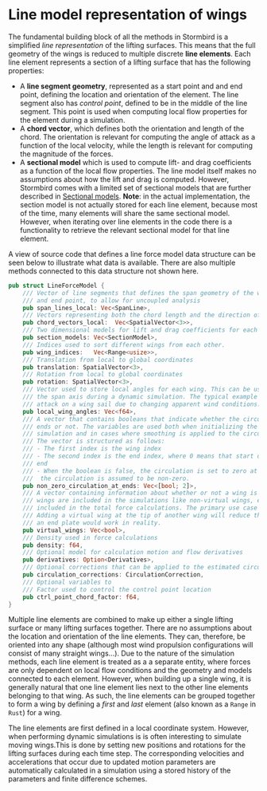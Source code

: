 # Line model representation of wings

The fundamental building block of all the methods in Stormbird is a simplified *line representation* of the lifting surfaces. This means that the full geometry of the wings is reduced to multiple discrete **line elements**. Each line element represents a section of a lifting surface that has the following properties:

- A **line segment geometry**, represented as a start point and and end point, defining the location and orientation of the element. The line segment also has *control point*, defined to be in the middle of the line segment. This point is used when computing local flow properties for the element during a simulation.
- A **chord vector**, which defines both the orientation and length of the chord. The orientation is relevant for computing the angle of attack as a function of the local velocity, while the length is relevant for computing the magnitude of the forces.
- A **sectional model** which is used to compute lift- and drag coefficients as a function of the local flow properties. The line model itself makes no assumptions about how the lift and drag is computed. However, Stormbird comes with a limited set of sectional models that are further described in [Sectional models](/sectional_models/sectional_models_intro.md). **Note**: in the actual implementation, the section model is not actually stored for each line element, because most of the time, many elements will share the same sectional model. However, when iterating over line elements in the code there is a functionality to retrieve the relevant sectional model for that line element.

A view of source code that defines a line force model data structure can be seen below to illustrate what data is available. There are also multiple methods connected to this data structure not shown here.

```rust
pub struct LineForceModel {
    /// Vector of line segments that defines the span geometry of the wings. Each have its own start 
    /// and end point, to allow for uncoupled analysis
    pub span_lines_local: Vec<SpanLine>,
    /// Vectors representing both the chord length and the direction of the chord for each span line
    pub chord_vectors_local:  Vec<SpatialVector<3>>,
    /// Two dimensional models for lift and drag coefficients for each wing in the model
    pub section_models: Vec<SectionModel>,
    /// Indices used to sort different wings from each other.
    pub wing_indices:   Vec<Range<usize>>,
    /// Translation from local to global coordinates
    pub translation: SpatialVector<3>,
    /// Rotation from local to global coordinates
    pub rotation: SpatialVector<3>,
    /// Vector used to store local angles for each wing. This can be used to rotate the wing along 
    /// the span axis during a dynamic simulation. The typical example is changing the angle of 
    /// attack on a wing sail due to changing apparent wind conditions.
    pub local_wing_angles: Vec<f64>,
    /// A vector that contains booleans that indicate whether the circulation should be zero at the
    /// ends or not. The variables are used both when initializing the circulation before a 
    /// simulation and in cases where smoothing is applied to the circulation.
    /// The vector is structured as follows:
    /// - The first index is the wing index
    /// - The second index is the end index, where 0 means that start of the wind and 1 means the
    /// end
    /// - When the boolean is false, the circulation is set to zero at the end, and when it is true,
    ///  the circulation is assumed to be non-zero.
    pub non_zero_circulation_at_ends: Vec<[bool; 2]>,
    /// A vector containing information about whether or not a wing is 'virtual' or real. Virtual 
    /// wings are included in the simulations like non-virtual wings, except that the forces are not
    /// included in the total force calculations. The primary use case is modelling end plates. 
    /// Adding a virtual wing at the tip of another wing will reduce the tip losses, similar to how
    /// an end plate would work in reality.
    pub virtual_wings: Vec<bool>,
    /// Density used in force calculations
    pub density: f64,
    /// Optional model for calculation motion and flow derivatives
    pub derivatives: Option<Derivatives>,
    /// Optional corrections that can be applied to the estimated circulation strength.
    pub circulation_corrections: CirculationCorrection,
    /// Optional variables to 
    /// Factor used to control the control point location
    pub ctrl_point_chord_factor: f64,
}
```

Multiple line elements are combined to make up either a single lifting surface or many lifting surfaces together. There are no assumptions about the location and orientation of the line elements. They can, therefore, be oriented into any shape (although most wind propulsion configurations will consist of many straight wings...). Due to the nature of the simulation methods, each line element is treated as a a separate entity, where forces are only dependent on local flow conditions and the geometry and models connected to each element. However, when building up a single wing, it is generally natural that one line element lies next to the other line elements belonging to that wing. As such, the line elements can be grouped together to form a wing by defining a *first* and *last* element (also known as a `Range` in `Rust`) for a wing.

The line elements are first defined in a local coordinate system. However, when performing dynamic simulations is is often interesting to simulate moving wings.This is done by setting new positions and rotations for the lifting surfaces during each time step. The corresponding velocities and accelerations that occur due to updated motion parameters are automatically calculated in a simulation using a stored history of the parameters and finite difference schemes. 